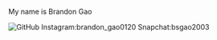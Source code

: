 My name is Brandon Gao


![GitHub](https://drive.google.com/file/d/1oglp4k9hRs7LwebA94tflqBpcdKgQh88/view?usp=sharing)
Instagram:brandon_gao0120
Snapchat:bsgao2003



